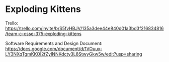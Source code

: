 # Exploding Kittens
Trello: https://trello.com/invite/b/S5fvHBJV/135a3dee44e840d01a3bd3f216834816/team-c-csse-375-exploding-kittens

Software Requirements and Design Document: https://docs.google.com/document/d/1VOuux-LY3NXqTgmKKOl2fZyINNKdcty3L8StwyGkw5w/edit?usp=sharing

